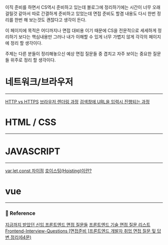 <p><img alt="" src="https://velog.velcdn.com/images/anstks1992/post/1a4dd2c4-8ed7-44d4-83bb-f7b2e500b9d2/image.png" /></p>
<p>이직 준비를 하면서 CS역시 준비하고 있는데 블로그에 정리하기에는 시간이 너무 오래걸릴것 같아서 따로 간결하게 준비하고 있었는데 면접 준비도 할겸 내용도 다시 한번 정리를 한번 해 보는것도 괜찮다고 생각이 든다.</p>
<p>이 페이지에 목적은 어디까지나 면접 대비용 이기 때문에 CS을 전문적으로 세세하게 정리하기 보다는 핵심내용만 그러나 내가 이해할 수 있게 너무 가볍지 않게 각각의 페이지에 정리 할 생각이다.</p>
<p>주제는 다른 분들이 정리해놓으신 예상 면접 질문들 중 겹치고 자주 보이는 중요한 질문들 위주로 정리 할 생각이다.</p>
<h1 id="네트워크브라우저">네트워크/브라우저</h1>
<hr />
<p> <a href="https://velog.io/@anstks1992/HTTP%EC%99%80-HTTPS">HTTP vs HTTPS</a>
<a href="https://velog.io/@anstks1992/%EB%B8%8C%EB%9D%BC%EC%9A%B0%EC%A0%80-%EB%A0%8C%EB%8D%94%EB%A7%81-%EA%B3%BC%EC%A0%95">브라우저 렌더링 과정</a>
<a href="https://velog.io/@anstks1992/%EA%B2%80%EC%83%89%EC%B0%BD%EC%97%90-URL%EC%9D%84-%EC%9E%85%EB%A0%A5%EC%8B%9C-%EC%A7%84%ED%96%89%EB%90%98%EB%8A%94-%EA%B3%BC%EC%A0%95">검색창에 URL을 입력시 진행되는 과정</a></p>
<h1 id="html--css">HTML / CSS</h1>
<hr />
<h1 id="javascript">JAVASCRIPT</h1>
<hr />
<p><a href="https://velog.io/@anstks1992/Varletconst-%EC%B0%A8%EC%9D%B4%EC%A0%90">var,let,const 차이점</a>
<a href="https://velog.io/@anstks1992/%ED%98%B8%EC%9D%B4%EC%8A%A4%ED%8C%85Hoisting%EC%9D%B4%EB%9E%80">호이스팅(Hoisting)이란?</a></p>
<h1 id="vue">vue</h1>
<hr />
<h3 id="📄-reference">📄 Reference</h3>
<p><a href="https://velog.io/@arthur/%EC%A7%80%EA%B8%88%EA%B9%8C%EC%A7%80-%EB%B0%9B%EC%95%98%EB%8D%98-%EC%8B%A0%EC%9E%85-%ED%94%84%EB%A1%A0%ED%8A%B8%EC%97%94%EB%93%9C-%EB%A9%B4%EC%A0%91-%EC%A7%88%EB%AC%B8%EB%93%A4">지금까지 받았던 신입 프론트엔드 면접 질문들</a>
<a href="https://velog.io/@doheek2/%ED%94%84%EB%A1%A0%ED%8A%B8%EC%97%94%EB%93%9C-%EA%B8%B0%EC%88%A0-%EB%A9%B4%EC%A0%91-%EC%A7%88%EB%AC%B8-%EB%A6%AC%EC%8A%A4%ED%8A%B8">프론트엔드 기술 면접 질문 리스트</a>
<a href="https://github.com/Esoolgnah/Frontend-Interview-Questions">Frontend-Interview-Questions
</a><a href="https://amyhyemi.tistory.com/224">[면접준비 ]프론트엔드 개발자 취업 면접 질문 및 답변 정리(64문)</a></p>